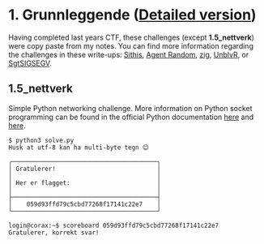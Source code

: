 # 1. Grunnleggende ([Detailed version](./DETAILED.md))
Having completed last years CTF, these challenges (except **1.5_nettverk**) were copy paste from my notes. You can find more information regarding the challenges in these write-ups: [Sithis](https://github.com/williamsolem/Etjenesten-Cybertalent-CTF-Writeup), [Agent Random](https://blog.agentrandom.com/cybertalent-ctf/), [zig](https://www.indregard.no/2020/03/e-tjenestens-ctf/), [UnblvR](https://github.com/myrdyr/ctf-writeups/tree/master/etjenesten20), or [SgtSIGSEGV](https://blog.mrfjo.org/2020/03/02/NIS-Cybertalent).

## 1.5_nettverk

Simple Python networking challenge. More information on Python socket programming can be found in the official Python documentation [here](https://docs.python.org/3/howto/sockets.html) and [here](https://docs.python.org/3/library/socket.html).

```
$ python3 solve.py
Husk at utf-8 kan ha multi-byte tegn 😊

╭────────────────────────────────────────╮
│ Gratulerer!                            │
│                                        │
│ Her er flagget:                        │
│                                        │
├────────────────────────────────────────┤
│    059d93ffd79c5cbd77268f17141c22e7    │
╰────────────────────────────────────────╯
```

```
login@corax:~$ scoreboard 059d93ffd79c5cbd77268f17141c22e7
Gratulerer, korrekt svar!
```
